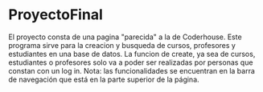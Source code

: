 # ProyectoFinal
 
El proyecto consta de una pagina "parecida" a la de Coderhouse. Este programa sirve para la creacion y busqueda de cursos, profesores y estudiantes en una base de datos. La funcion de create, ya sea de cursos, estudiantes o profesores  solo va a poder ser realizadas por personas que constan con un log in. Nota: las funcionalidades se encuentran en la barra de navegación que está en la parte superior de la página.
